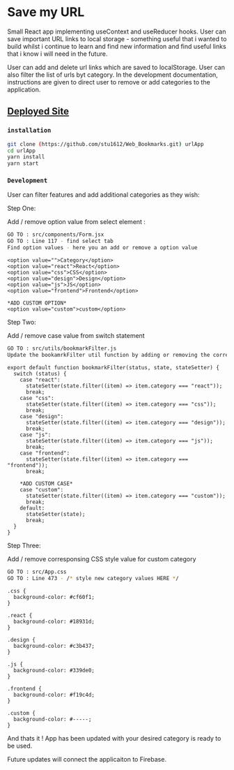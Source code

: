# Save my URL

Small React app implementing useContext and useReducer hooks. User can save important URL links to local storage - something useful that i wanted to build whilst i continue to learn and find new information and find useful links that i know i will need in the future.

User can add and delete url links which are saved to localStorage.  User can also filter the list of urls byt category.  In the development documentation, instructions are given to direct user to remove or add categories to the application.

## [Deployed Site](https://save-my-url.netlify.app/)

### `installation`


```sh
git clone (https://github.com/stu1612/Web_Bookmarks.git) urlApp
cd urlApp
yarn install
yarn start
```

### `Development`

User can filter features and add additional categories as they wish:

Step One:

Add / remove option value from select element :

```sh
GO TO : src/components/Form.jsx
GO TO : Line 117 - find select tab
Find option values - here you an add or remove a option value
```
```
<option value="">Category</option>
<option value="react">React</option>
<option value="css">CSS</option>
<option value="design">Design</option>
<option value="js">JS</option>
<option value="frontend">Frontend</option>

*ADD CUSTOM OPTION*
<option value="custom">custom</option>
```

Step Two:

Add / remove case value from switch statement

```sh
GO TO : src/utils/bookmarkFilter.js
Update the bookamrkFilter util function by adding or removing the corresponsding value
```
```
export default function bookmarkFilter(status, state, stateSetter) {
  switch (status) {
    case "react":
      stateSetter(state.filter((item) => item.category === "react"));
      break;
    case "css":
      stateSetter(state.filter((item) => item.category === "css"));
      break;
    case "design":
      stateSetter(state.filter((item) => item.category === "design"));
      break;
    case "js":
      stateSetter(state.filter((item) => item.category === "js"));
      break;
    case "frontend":
      stateSetter(state.filter((item) => item.category === "frontend"));
      break;
      
    *ADD CUSTOM CASE*  
    case "custom":
      stateSetter(state.filter((item) => item.category === "custom"));
      break;  
    default:
      stateSetter(state);
      break;
  }
}
```

Step Three:

Add / remove corresponsing CSS style value for custom category

```sh
GO TO : src/App.css
GO TO : Line 473 - /* style new category values HERE */
```
```
.css {
  background-color: #cf60f1;
}

.react {
  background-color: #18931d;
}

.design {
  background-color: #c3b437;
}

.js {
  background-color: #339de0;
}

.frontend {
  background-color: #f19c4d;
}

.custom {
  background-color: #-----;
}

```

And thats it !  App has been updated with your desired category is ready to be used.

Future updates will connect the applicaiton to Firebase.

